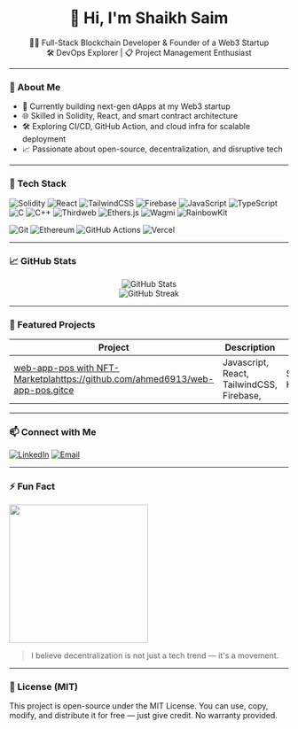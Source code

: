
<h1 align="center">👋 Hi, I'm Shaikh Saim</h1>
<p align="center">
  🧑‍💻 Full-Stack Blockchain Developer & Founder of a Web3 Startup <br>
  🛠️ DevOps Explorer | 📋 Project Management Enthusiast
</p>

---

### 🚀 About Me

- 🔭 Currently building next-gen dApps at my Web3 startup
- 🌐 Skilled in Solidity, React, and smart contract architecture
- 🛠️ Exploring CI/CD, GitHub Action, and cloud infra for scalable deployment
- 📈 Passionate about open-source, decentralization, and disruptive tech

---

### 🧠 Tech Stack

![Solidity](https://img.shields.io/badge/Solidity-363636?style=for-the-badge&logo=solidity&logoColor=white)
![React](https://img.shields.io/badge/React-20232A?style=for-the-badge&logo=react&logoColor=61DAFB)
![TailwindCSS](https://img.shields.io/badge/TailwindCSS-0EA5E9?style=for-the-badge&logo=tailwind-css&logoColor=white)
![Firebase](https://img.shields.io/badge/Firebase-FFCA28?style=for-the-badge&logo=firebase&logoColor=black)
![JavaScript](https://img.shields.io/badge/JavaScript-F7DF1E?style=for-the-badge&logo=javascript&logoColor=black)
![TypeScript](https://img.shields.io/badge/TypeScript-3178C6?style=for-the-badge&logo=typescript&logoColor=white)
![C](https://img.shields.io/badge/C-00599C?style=for-the-badge&logo=c&logoColor=white)
![C++](https://img.shields.io/badge/C++-00599C?style=for-the-badge&logo=c%2B%2B&logoColor=white)
![Thirdweb](https://img.shields.io/badge/Thirdweb-000000?style=for-the-badge&logo=data:image/svg+xml;base64,PHN2ZyB3aWR0aD0iMjEiIGhlaWdodD0iMjEiIHZpZXdCb3g9IjAgMCAyMSAyMSIgZmlsbD0ibm9uZSIgeG1sbnM9Imh0dHA6Ly93d3cudzMub3JnLzIwMDAvc3ZnIj4KPHBhdGggZD0iTTEwLjM0NCAwTDcuODQ2IDYuMDc1TDEwLjY4NiAxMi4yODZIMTQuNzVMMTAuMzQ0IDBaTTEwLjY5NyAxMi4yODZMNy45MzUgOC4wMDFMMS4zNzUgMjAuNzVIMTAuNjk3VjEyLjI4NlpNMTIuNTg3IDEyLjI4NkwxNS4zNDggMTYuNTYxTDIxLjkwOSAwLjgxNUgxMi41ODdWMTIuMjg2WiIgZmlsbD0iI0ZGRiIvPgo8L3N2Zz4=&logoColor=white)
![Ethers.js](https://img.shields.io/badge/Ethers.js-3C3C3D?style=for-the-badge&logo=ethereum&logoColor=white)
![Wagmi](https://img.shields.io/badge/Wagmi-0D1117?style=for-the-badge&logo=ethereum&logoColor=white)
![RainbowKit](https://img.shields.io/badge/RainbowKit-8B5CF6?style=for-the-badge&logo=rainbow&logoColor=white)

![Git](https://img.shields.io/badge/Git-F05032?style=for-the-badge&logo=git&logoColor=white)
![Ethereum](https://img.shields.io/badge/Ethereum-3C3C3D?style=for-the-badge&logo=ethereum&logoColor=white)
![GitHub Actions](https://img.shields.io/badge/GitHub_Actions-2088FF?style=for-the-badge&logo=github-actions&logoColor=white)
![Vercel](https://img.shields.io/badge/Vercel-000000?style=for-the-badge&logo=vercel&logoColor=white)

---

### 📈 GitHub Stats

<p align="center">
  <img src="https://github-readme-stats.vercel.app/api?username=shaikhsaim&show_icons=true&theme=radical" alt="GitHub Stats" />
  <br />
  <img src="https://github-readme-streak-stats.herokuapp.com/?user=shaikhsaim&theme=radical" alt="GitHub Streak" />
</p>

---

### 🧪 Featured Projects

| Project | Description | Tech |
|--------|-------------|------|
| [web-app-pos with NFT-Marketplahttps://github.com/ahmed6913/web-app-pos.gitce]() | Javascript, React, TailwindCSS, Firebase, | Solidity, Hardhat | Firebase Hosting 


---

### 📫 Connect with Me

[![LinkedIn](https://img.shields.io/badge/LinkedIn-blue?style=for-the-badge&logo=linkedin)](https://www.linkedin.com/in/saim-ahmed-5903a0339)
[![Email](https://img.shields.io/badge/Email-D14836?style=for-the-badge&logo=gmail&logoColor=white)](mailto:ahmedshaikh777121@gmail.com)

---

### ⚡ Fun Fact

<img src="https://media.giphy.com/media/26ufdipQqU2lhNA4g/giphy.gif" width="250"/>

> I believe decentralization is not just a tech trend — it's a movement.

---

### 📜 License (MIT)

This project is open-source under the MIT License.
You can use, copy, modify, and distribute it for free — just give credit.
No warranty provided.
